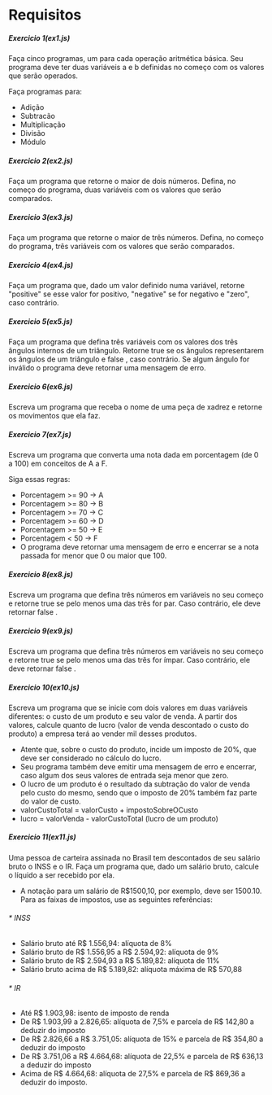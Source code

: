 # Requisitos

##### Exercicio 1(ex1.js)

Faça cinco programas, um para cada operação aritmética básica. 
Seu programa deve ter duas variáveis a e b definidas no começo com os valores que serão operados. 

Faça programas para:
* Adição
* Subtracão
* Multiplicação
* Divisão
* Módulo

##### Exercicio 2(ex2.js)

Faça um programa que retorne o maior de dois números. 
Defina, no começo do programa, duas variáveis com os valores que serão comparados.

##### Exercicio 3(ex3.js)

Faça um programa que retorne o maior de três números. 
Defina, no começo do programa, três variáveis com os valores que serão comparados.

##### Exercicio 4(ex4.js)

Faça um programa que, dado um valor definido numa variável, retorne "positive" se esse valor for positivo, "negative" se for negativo e "zero", caso contrário.

##### Exercicio 5(ex5.js)

Faça um programa que defina três variáveis com os valores dos três ângulos internos de um triângulo. 
Retorne true se os ângulos representarem os ângulos de um triângulo e false , caso contrário. 
Se algum ângulo for inválido o programa deve retornar uma mensagem de erro.

##### Exercicio 6(ex6.js)

Escreva um programa que receba o nome de uma peça de xadrez e retorne os movimentos que ela faz.

##### Exercicio 7(ex7.js)

Escreva um programa que converta uma nota dada em porcentagem (de 0 a 100) em conceitos de A a F. 

Siga essas regras:

* Porcentagem >= 90 -> A
* Porcentagem >= 80 -> B
* Porcentagem >= 70 -> C
* Porcentagem >= 60 -> D
* Porcentagem >= 50 -> E
* Porcentagem < 50 -> F
* O programa deve retornar uma mensagem de erro e encerrar se a nota passada for menor que 0 ou maior que 100.

##### Exercicio 8(ex8.js)

Escreva um programa que defina três números em variáveis no seu começo e retorne true se pelo menos uma das três for par. 
Caso contrário, ele deve retornar false .

##### Exercicio 9(ex9.js)

Escreva um programa que defina três números em variáveis no seu começo e retorne true se pelo menos uma das três for ímpar. Caso contrário, ele deve retornar false .

##### Exercicio 10(ex10.js)

Escreva um programa que se inicie com dois valores em duas variáveis diferentes: o custo de um produto e seu valor de venda. 
A partir dos valores, calcule quanto de lucro (valor de venda descontado o custo do produto) a empresa terá ao vender mil desses produtos.

* Atente que, sobre o custo do produto, incide um imposto de 20%, que deve ser considerado no cálculo do lucro.
* Seu programa também deve emitir uma mensagem de erro e encerrar, caso algum dos seus valores de entrada seja menor que zero.
* O lucro de um produto é o resultado da subtração do valor de venda pelo custo do mesmo, sendo que o imposto de 20% também faz parte do valor de custo.
* valorCustoTotal = valorCusto + impostoSobreOCusto
* lucro = valorVenda - valorCustoTotal (lucro de um produto)

##### Exercicio 11(ex11.js)

Uma pessoa de carteira assinada no Brasil tem descontados de seu salário bruto o INSS e o IR. 
Faça um programa que, dado um salário bruto, calcule o líquido a ser recebido por ela.

* A notação para um salário de R$1500,10, por exemplo, deve ser 1500.10. 
  Para as faixas de impostos, use as seguintes referências:
  
###### * INSS
* Salário bruto até R$ 1.556,94: alíquota de 8%
* Salário bruto de R$ 1.556,95 a R$ 2.594,92: alíquota de 9%
* Salário bruto de R$ 2.594,93 a R$ 5.189,82: alíquota de 11%
* Salário bruto acima de R$ 5.189,82: alíquota máxima de R$ 570,88

###### * IR
* Até R$ 1.903,98: isento de imposto de renda
* De R$ 1.903,99 a 2.826,65: alíquota de 7,5% e parcela de R$ 142,80 a deduzir do imposto
* De R$ 2.826,66 a R$ 3.751,05: alíquota de 15% e parcela de R$ 354,80 a deduzir do imposto
* De R$ 3.751,06 a R$ 4.664,68: alíquota de 22,5% e parcela de R$ 636,13 a deduzir do imposto
* Acima de R$ 4.664,68: alíquota de 27,5% e parcela de R$ 869,36 a deduzir do imposto.


